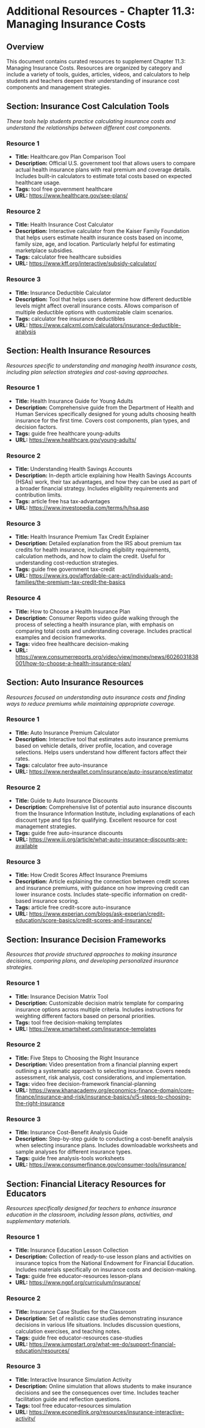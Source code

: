 # Additional Resources - Chapter 11.3: Managing Insurance Costs

## Overview
This document contains curated resources to supplement Chapter 11.3: Managing Insurance Costs. Resources are organized by category and include a variety of tools, guides, articles, videos, and calculators to help students and teachers deepen their understanding of insurance cost components and management strategies.

## Section: Insurance Cost Calculation Tools
*These tools help students practice calculating insurance costs and understand the relationships between different cost components.*

### Resource 1
- **Title:** Healthcare.gov Plan Comparison Tool
- **Description:** Official U.S. government tool that allows users to compare actual health insurance plans with real premium and coverage details. Includes built-in calculators to estimate total costs based on expected healthcare usage.
- **Tags:** tool free government healthcare
- **URL:** https://www.healthcare.gov/see-plans/

### Resource 2
- **Title:** Health Insurance Cost Calculator
- **Description:** Interactive calculator from the Kaiser Family Foundation that helps users estimate health insurance costs based on income, family size, age, and location. Particularly helpful for estimating marketplace subsidies.
- **Tags:** calculator free healthcare subsidies
- **URL:** https://www.kff.org/interactive/subsidy-calculator/

### Resource 3
- **Title:** Insurance Deductible Calculator
- **Description:** Tool that helps users determine how different deductible levels might affect overall insurance costs. Allows comparison of multiple deductible options with customizable claim scenarios.
- **Tags:** calculator free insurance deductibles
- **URL:** https://www.calcxml.com/calculators/insurance-deductible-analysis

## Section: Health Insurance Resources
*Resources specific to understanding and managing health insurance costs, including plan selection strategies and cost-saving approaches.*

### Resource 1
- **Title:** Health Insurance Guide for Young Adults
- **Description:** Comprehensive guide from the Department of Health and Human Services specifically designed for young adults choosing health insurance for the first time. Covers cost components, plan types, and decision factors.
- **Tags:** guide free healthcare young-adults
- **URL:** https://www.healthcare.gov/young-adults/

### Resource 2
- **Title:** Understanding Health Savings Accounts
- **Description:** In-depth article explaining how Health Savings Accounts (HSAs) work, their tax advantages, and how they can be used as part of a broader financial strategy. Includes eligibility requirements and contribution limits.
- **Tags:** article free hsa tax-advantages
- **URL:** https://www.investopedia.com/terms/h/hsa.asp

### Resource 3
- **Title:** Health Insurance Premium Tax Credit Explainer
- **Description:** Detailed explanation from the IRS about premium tax credits for health insurance, including eligibility requirements, calculation methods, and how to claim the credit. Useful for understanding cost-reduction strategies.
- **Tags:** guide free government tax-credit
- **URL:** https://www.irs.gov/affordable-care-act/individuals-and-families/the-premium-tax-credit-the-basics

### Resource 4
- **Title:** How to Choose a Health Insurance Plan
- **Description:** Consumer Reports video guide walking through the process of selecting a health insurance plan, with emphasis on comparing total costs and understanding coverage. Includes practical examples and decision frameworks.
- **Tags:** video free healthcare decision-making
- **URL:** https://www.consumerreports.org/video/view/money/news/6026031838001/how-to-choose-a-health-insurance-plan/

## Section: Auto Insurance Resources
*Resources focused on understanding auto insurance costs and finding ways to reduce premiums while maintaining appropriate coverage.*

### Resource 1
- **Title:** Auto Insurance Premium Calculator
- **Description:** Interactive tool that estimates auto insurance premiums based on vehicle details, driver profile, location, and coverage selections. Helps users understand how different factors affect their rates.
- **Tags:** calculator free auto-insurance
- **URL:** https://www.nerdwallet.com/insurance/auto-insurance/estimator

### Resource 2
- **Title:** Guide to Auto Insurance Discounts
- **Description:** Comprehensive list of potential auto insurance discounts from the Insurance Information Institute, including explanations of each discount type and tips for qualifying. Excellent resource for cost management strategies.
- **Tags:** guide free auto-insurance discounts
- **URL:** https://www.iii.org/article/what-auto-insurance-discounts-are-available

### Resource 3
- **Title:** How Credit Scores Affect Insurance Premiums
- **Description:** Article explaining the connection between credit scores and insurance premiums, with guidance on how improving credit can lower insurance costs. Includes state-specific information on credit-based insurance scoring.
- **Tags:** article free credit-score auto-insurance
- **URL:** https://www.experian.com/blogs/ask-experian/credit-education/score-basics/credit-scores-and-insurance/

## Section: Insurance Decision Frameworks
*Resources that provide structured approaches to making insurance decisions, comparing plans, and developing personalized insurance strategies.*

### Resource 1
- **Title:** Insurance Decision Matrix Tool
- **Description:** Customizable decision matrix template for comparing insurance options across multiple criteria. Includes instructions for weighting different factors based on personal priorities.
- **Tags:** tool free decision-making templates
- **URL:** https://www.smartsheet.com/insurance-templates

### Resource 2
- **Title:** Five Steps to Choosing the Right Insurance
- **Description:** Video presentation from a financial planning expert outlining a systematic approach to selecting insurance. Covers needs assessment, risk analysis, cost considerations, and implementation.
- **Tags:** video free decision-framework financial-planning
- **URL:** https://www.khanacademy.org/economics-finance-domain/core-finance/insurance-and-risk/insurance-basics/v/5-steps-to-choosing-the-right-insurance

### Resource 3
- **Title:** Insurance Cost-Benefit Analysis Guide
- **Description:** Step-by-step guide to conducting a cost-benefit analysis when selecting insurance plans. Includes downloadable worksheets and sample analyses for different insurance types.
- **Tags:** guide free analysis-tools worksheets
- **URL:** https://www.consumerfinance.gov/consumer-tools/insurance/

## Section: Financial Literacy Resources for Educators
*Resources specifically designed for teachers to enhance insurance education in the classroom, including lesson plans, activities, and supplementary materials.*

### Resource 1
- **Title:** Insurance Education Lesson Collection
- **Description:** Collection of ready-to-use lesson plans and activities on insurance topics from the National Endowment for Financial Education. Includes materials specifically on insurance costs and decision-making.
- **Tags:** guide free educator-resources lesson-plans
- **URL:** https://www.ngpf.org/curriculum/insurance/

### Resource 2
- **Title:** Insurance Case Studies for the Classroom
- **Description:** Set of realistic case studies demonstrating insurance decisions in various life situations. Includes discussion questions, calculation exercises, and teaching notes.
- **Tags:** guide free educator-resources case-studies
- **URL:** https://www.jumpstart.org/what-we-do/support-financial-education/resources/

### Resource 3
- **Title:** Interactive Insurance Simulation Activity
- **Description:** Online simulation that allows students to make insurance decisions and see the consequences over time. Includes teacher facilitation guide and reflection questions.
- **Tags:** tool free educator-resources simulation
- **URL:** https://www.econedlink.org/resources/insurance-interactive-activity/